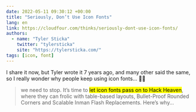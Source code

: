 ```yaml
---
date: 2022-05-11 09:30:12 +00:00
title: "Seriously, Don’t Use Icon Fonts"
lang: en
link: https://cloudfour.com/thinks/seriously-dont-use-icon-fonts/
authors:
  - name: "Tyler Sticka"
    twitter: "tylersticka"
    site: "https://tylersticka.com/"
tags: [icon, font]
---
```


I share it now, but Tyler wrote it 7 years ago, and many other said the same, so I really wonder why people keep using icon fonts… 🤦‍♂️

> we need to stop. It’s time to <mark>let icon fonts pass on to Hack Heaven</mark>, where they can frolic with table-based layouts, Bullet-Proof Rounded Corners and Scalable Inman Flash Replacements. Here’s why…
